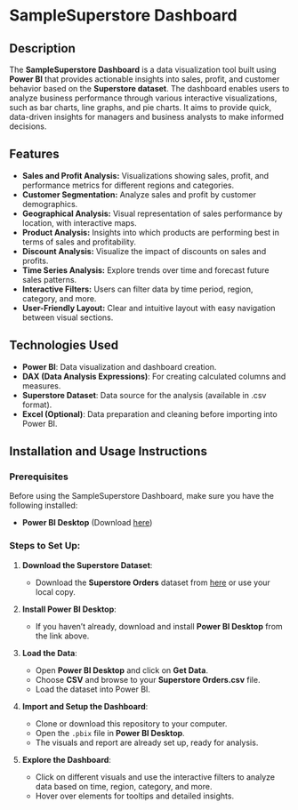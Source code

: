 # SampleSuperstore Dashboard

## Description

The **SampleSuperstore Dashboard** is a data visualization tool built using **Power BI** that provides actionable insights into sales, profit, and customer behavior based on the **Superstore dataset**. The dashboard enables users to analyze business performance through various interactive visualizations, such as bar charts, line graphs, and pie charts. It aims to provide quick, data-driven insights for managers and business analysts to make informed decisions.

## Features

- **Sales and Profit Analysis:** Visualizations showing sales, profit, and performance metrics for different regions and categories.
- **Customer Segmentation:** Analyze sales and profit by customer demographics.
- **Geographical Analysis:** Visual representation of sales performance by location, with interactive maps.
- **Product Analysis:** Insights into which products are performing best in terms of sales and profitability.
- **Discount Analysis:** Visualize the impact of discounts on sales and profits.
- **Time Series Analysis:** Explore trends over time and forecast future sales patterns.
- **Interactive Filters:** Users can filter data by time period, region, category, and more.
- **User-Friendly Layout:** Clear and intuitive layout with easy navigation between visual sections.

## Technologies Used

- **Power BI**: Data visualization and dashboard creation.
- **DAX (Data Analysis Expressions)**: For creating calculated columns and measures.
- **Superstore Dataset**: Data source for the analysis (available in .csv format).
- **Excel (Optional)**: Data preparation and cleaning before importing into Power BI.

## Installation and Usage Instructions

### Prerequisites

Before using the SampleSuperstore Dashboard, make sure you have the following installed:

- **Power BI Desktop** (Download [here](https://powerbi.microsoft.com/downloads/))
  
### Steps to Set Up:

1. **Download the Superstore Dataset**:
   - Download the **Superstore Orders** dataset from [here](https://raw.githubusercontent.com/jonathanrjp/Sample-Superstore/master/Superstore%20Orders.csv) or use your local copy.

2. **Install Power BI Desktop**:
   - If you haven’t already, download and install **Power BI Desktop** from the link above.

3. **Load the Data**:
   - Open **Power BI Desktop** and click on **Get Data**.
   - Choose **CSV** and browse to your **Superstore Orders.csv** file.
   - Load the dataset into Power BI.

4. **Import and Setup the Dashboard**:
   - Clone or download this repository to your computer.
   - Open the `.pbix` file in **Power BI Desktop**.
   - The visuals and report are already set up, ready for analysis.

5. **Explore the Dashboard**:
   - Click on different visuals and use the interactive filters to analyze data based on time, region, category, and more.
   - Hover over elements for tooltips and detailed insights.



